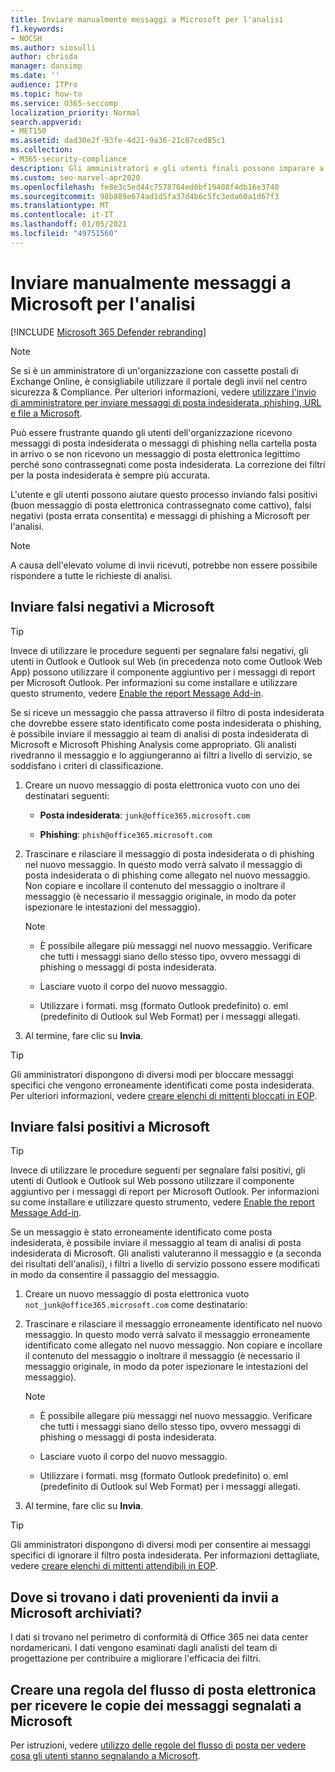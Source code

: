 ```yaml
---
title: Inviare manualmente messaggi a Microsoft per l'analisi
f1.keywords:
- NOCSH
ms.author: siosulli
author: chrisda
manager: dansimp
ms.date: ''
audience: ITPro
ms.topic: how-to
ms.service: O365-seccomp
localization_priority: Normal
search.appverid:
- MET150
ms.assetid: dad30e2f-93fe-4d21-9a36-21c87ced85c1
ms.collection:
- M365-security-compliance
description: Gli amministratori e gli utenti finali possono imparare a inviare messaggi di posta elettronica (buona posta contrassegnata come cattiva o cattiva posta elettronica consentita) a Microsoft per l'analisi.
ms.custom: seo-marvel-apr2020
ms.openlocfilehash: fe8e3c5ed44c7578764ed0bf19408f4db16e3740
ms.sourcegitcommit: 98b889e674ad1d5fa37d4b6c5fc3eda60a1d67f3
ms.translationtype: MT
ms.contentlocale: it-IT
ms.lasthandoff: 01/05/2021
ms.locfileid: "49751560"
---
```

# <a name="manually-submit-messages-to-microsoft-for-analysis"></a>Inviare manualmente messaggi a Microsoft per l'analisi

[!INCLUDE [Microsoft 365 Defender rebranding](../includes/microsoft-defender-for-office.md)]


> [!NOTE]
> Se si è un amministratore di un'organizzazione con cassette postali di Exchange Online, è consigliabile utilizzare il portale degli invii nel centro sicurezza & Compliance. Per ulteriori informazioni, vedere [utilizzare l'invio di amministratore per inviare messaggi di posta indesiderata, phishing, URL e file a Microsoft](admin-submission.md).

Può essere frustrante quando gli utenti dell'organizzazione ricevono messaggi di posta indesiderata o messaggi di phishing nella cartella posta in arrivo o se non ricevono un messaggio di posta elettronica legittimo perché sono contrassegnati come posta indesiderata. La correzione dei filtri per la posta indesiderata è sempre più accurata.

L'utente e gli utenti possono aiutare questo processo inviando falsi positivi (buon messaggio di posta elettronica contrassegnato come cattivo), falsi negativi (posta errata consentita) e messaggi di phishing a Microsoft per l'analisi.

> [!NOTE]
> A causa dell'elevato volume di invii ricevuti, potrebbe non essere possibile rispondere a tutte le richieste di analisi.

## <a name="submit-false-negatives-to-microsoft"></a>Inviare falsi negativi a Microsoft

> [!TIP]
> Invece di utilizzare le procedure seguenti per segnalare falsi negativi, gli utenti in Outlook e Outlook sul Web (in precedenza noto come Outlook Web App) possono utilizzare il componente aggiuntivo per i messaggi di report per Microsoft Outlook. Per informazioni su come installare e utilizzare questo strumento, vedere [Enable the report Message Add-in](enable-the-report-message-add-in.md).

Se si riceve un messaggio che passa attraverso il filtro di posta indesiderata che dovrebbe essere stato identificato come posta indesiderata o phishing, è possibile inviare il messaggio ai team di analisi di posta indesiderata di Microsoft e Microsoft Phishing Analysis come appropriato. Gli analisti rivedranno il messaggio e lo aggiungeranno ai filtri a livello di servizio, se soddisfano i criteri di classificazione.

1. Creare un nuovo messaggio di posta elettronica vuoto con uno dei destinatari seguenti:

   - **Posta indesiderata**: `junk@office365.microsoft.com`

   - **Phishing**: `phish@office365.microsoft.com`

2. Trascinare e rilasciare il messaggio di posta indesiderata o di phishing nel nuovo messaggio. In questo modo verrà salvato il messaggio di posta indesiderata o di phishing come allegato nel nuovo messaggio. Non copiare e incollare il contenuto del messaggio o inoltrare il messaggio (è necessario il messaggio originale, in modo da poter ispezionare le intestazioni del messaggio).

   > [!NOTE]
   >
   > - È possibile allegare più messaggi nel nuovo messaggio. Verificare che tutti i messaggi siano dello stesso tipo, ovvero messaggi di phishing o messaggi di posta indesiderata.
   >
   > - Lasciare vuoto il corpo del nuovo messaggio.
   >
   > - Utilizzare i formati. msg (formato Outlook predefinito) o. eml (predefinito di Outlook sul Web Format) per i messaggi allegati.

3. Al termine, fare clic su **Invia**.

> [!TIP]
> Gli amministratori dispongono di diversi modi per bloccare messaggi specifici che vengono erroneamente identificati come posta indesiderata. Per ulteriori informazioni, vedere [creare elenchi di mittenti bloccati in EOP](create-block-sender-lists-in-office-365.md).

## <a name="submit-false-positives-to-microsoft"></a>Inviare falsi positivi a Microsoft

> [!TIP]
> Invece di utilizzare le procedure seguenti per segnalare falsi positivi, gli utenti di Outlook e Outlook sul Web possono utilizzare il componente aggiuntivo per i messaggi di report per Microsoft Outlook. Per informazioni su come installare e utilizzare questo strumento, vedere [Enable the report Message Add-in](enable-the-report-message-add-in.md).

Se un messaggio è stato erroneamente identificato come posta indesiderata, è possibile inviare il messaggio al team di analisi di posta indesiderata di Microsoft. Gli analisti valuteranno il messaggio e (a seconda dei risultati dell'analisi), i filtri a livello di servizio possono essere modificati in modo da consentire il passaggio del messaggio.

1. Creare un nuovo messaggio di posta elettronica vuoto `not_junk@office365.microsoft.com` come destinatario:

2. Trascinare e rilasciare il messaggio erroneamente identificato nel nuovo messaggio. In questo modo verrà salvato il messaggio erroneamente identificato come allegato nel nuovo messaggio. Non copiare e incollare il contenuto del messaggio o inoltrare il messaggio (è necessario il messaggio originale, in modo da poter ispezionare le intestazioni del messaggio).

   > [!NOTE]
   >
   > - È possibile allegare più messaggi nel nuovo messaggio. Verificare che tutti i messaggi siano dello stesso tipo, ovvero messaggi di phishing o messaggi di posta indesiderata.
   >
   > - Lasciare vuoto il corpo del nuovo messaggio.
   >
   > - Utilizzare i formati. msg (formato Outlook predefinito) o. eml (predefinito di Outlook sul Web Format) per i messaggi allegati.

3. Al termine, fare clic su **Invia**.

> [!TIP]
> Gli amministratori dispongono di diversi modi per consentire ai messaggi specifici di ignorare il filtro posta indesiderata. Per informazioni dettagliate, vedere [creare elenchi di mittenti attendibili in EOP](create-safe-sender-lists-in-office-365.md).

## <a name="where-is-the-data-from-submissions-to-microsoft-stored"></a>Dove si trovano i dati provenienti da invii a Microsoft archiviati?

I dati si trovano nel perimetro di conformità di Office 365 nei data center nordamericani. I dati vengono esaminati dagli analisti del team di progettazione per contribuire a migliorare l'efficacia dei filtri.

## <a name="create-a-mail-flow-rule-to-receive-copies-of-messages-that-are-reported-to-microsoft"></a>Creare una regola del flusso di posta elettronica per ricevere le copie dei messaggi segnalati a Microsoft

Per istruzioni, vedere [utilizzo delle regole del flusso di posta per vedere cosa gli utenti stanno segnalando a Microsoft](use-mail-flow-rules-to-see-what-your-users-are-reporting-to-microsoft.md).
